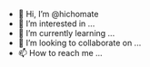 - 👋 Hi, I’m @hichomate
- 👀 I’m interested in ...
- 🌱 I’m currently learning ...
- 💞️ I’m looking to collaborate on ...
- 📫 How to reach me ...

<!---
hichomate/hichomate is a ✨ special ✨ repository because its `README.md` (this file) appears on your GitHub profile.
You can click the Preview link to take a look at your changes.
--->
